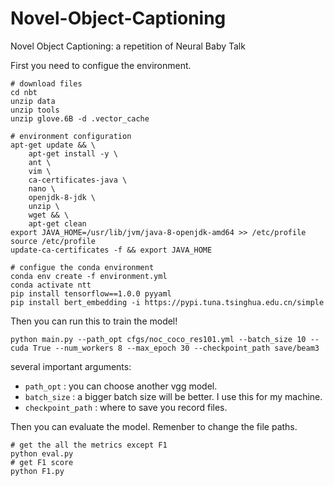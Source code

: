 # Novel-Object-Captioning
Novel Object Captioning: a repetition of Neural Baby Talk

First you need to configue the environment.
```
# download files
cd nbt
unzip data
unzip tools
unzip glove.6B -d .vector_cache

# environment configuration
apt-get update && \
    apt-get install -y \
    ant \
    vim \
    ca-certificates-java \
    nano \
    openjdk-8-jdk \
    unzip \
    wget && \
    apt-get clean
export JAVA_HOME=/usr/lib/jvm/java-8-openjdk-amd64 >> /etc/profile
source /etc/profile
update-ca-certificates -f && export JAVA_HOME

# configue the conda environment
conda env create -f environment.yml
conda activate ntt
pip install tensorflow==1.0.0 pyyaml
pip install bert_embedding -i https://pypi.tuna.tsinghua.edu.cn/simple
```

Then you can run this to train the model!
```
python main.py --path_opt cfgs/noc_coco_res101.yml --batch_size 10 --cuda True --num_workers 8 --max_epoch 30 --checkpoint_path save/beam3
```
several important arguments:
- `path_opt` : you can choose another vgg model.
- `batch_size` : a bigger batch size will be better. I use this for my machine.
- `checkpoint_path` : where to save you record files.

Then you can evaluate the model. Remenber to change the file paths.
```
# get the all the metrics except F1
python eval.py 
# get F1 score
python F1.py
```
